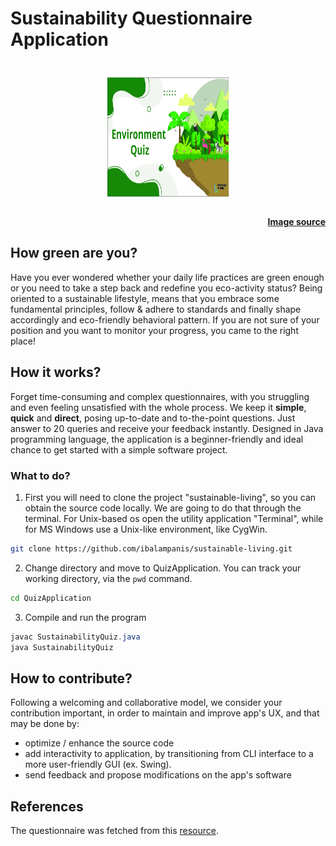# Sustainability Questionnaire Application

<h1 align="center">
	<img height="200"  width="200" src="media/environment-quiz.png" alt="">

<h4 align="right">

[Image source](https://leverageedu.com/blog/environment-quiz/)

</h4>

</h1>

## How green are you?

Have you ever wondered whether your daily life practices are green enough or you
need to take a step back and redefine you eco-activity status?
Being oriented to a sustainable lifestyle, means that you embrace some fundamental
principles, follow & adhere to standards and finally shape accordingly and
eco-friendly behavioral pattern.
If you are not sure of your position and you want to monitor your progress,
you came to the right place!

## How it works?

Forget time-consuming and complex questionnaires, with you struggling and even
feeling unsatisfied with the whole process. We keep it **simple**, **quick**
and **direct**, posing up-to-date and to-the-point questions.
Just answer to 20 queries and receive your feedback instantly.
Designed in Java programming language, the application is a beginner-friendly
and ideal chance to get started with a simple software project.

### What to do?

1. First you will need to clone the project "sustainable-living", so you can obtain
the source code locally. We are going to do that through the terminal.
For Unix-based os open the utility application "Terminal", while for MS Windows
use a Unix-like environment, like CygWin.

```bash
git clone https://github.com/ibalampanis/sustainable-living.git
```

2. Change directory and move to QuizApplication. You can track your working
directory, via the `pwd` command.

```bash
cd QuizApplication
```

3. Compile and run the program

```java
javac SustainabilityQuiz.java
java SustainabilityQuiz
```

## How to contribute?

Following a welcoming and collaborative model, we consider your contribution 
important, in order to maintain and improve app's UX, and that may be done by:
- optimize / enhance the source code
- add interactivity to application, by transitioning from CLI interface to a
more user-friendly GUI (ex. Swing).
- send feedback and propose modifications on the app's software

## References

The questionnaire was fetched from this [resource](https://www.sustainablestuff.co.uk/quiz-how-green-your-life.html).